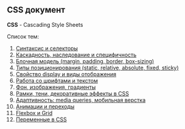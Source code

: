 ## CSS документ ##

**CSS** - Cascading Style Sheets

Список тем:

1. [Синтаксис и селекторы](01.%20Syntax%20and%20selectors.md)
2. [Каскадность, наследование и специфичность](02.%20Cascade,%20inheritance,%20specificity.md)
3. [Блочная модель (margin, padding, border, box-sizing)](03.%20Block%20model%20(margin,%20padding,%20border,%20box-sizing).md)
4. [Типы позиционирования  (static, relative, absolute, fixed, sticky)](04.%20Types%20positioning%20(static,%20relative,%20absolute,%20fixed,%20sticky).md)
5. [Свойство display и виды отображения](05.%20Property%20display%20and%20display%20types.md)
6. [Работа со шрифтами и текстом](06.%20Fonts,%20text.md)
7. [Фон, изображения, градиенты](07.%20Background,%20image,%20gradient.md)
8. [Рамки, тени, декоративные эффекты в CSS](08.%20Border,%20border-shadow,%20text-shadow.md)
9. [Адаптивность: media queries, мобильная верстка](09.%20Adaptivities%20(media%20queries,%20mobile%20layout).md)
10. [Анимации и переходы](10.%20Animation,%20transitions.md)
11. [Flexbox и Grid](11.%20Flexbox,%20Grid.md)
12. [Переменные в CSS](12.%20Variables%20in%20CSS.md)
